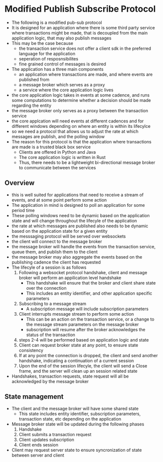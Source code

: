 # Modified Publish Subscribe Protocol
- The following is a modified pub-sub protocol
- It is designed for an application where there is some third party service where transactions might be made, that is decoupled from the main application logic, that may also publish messages
- This may be the case because
    - the transaction service does not offer a client sdk in the preferred language for the application
    - seperation of resposnsibilites
    - fine grained control of messages is desired
- The application has a three main components
    - an application where transactions are made, and where events are published from
    - a message broker which serves as a proxy
    - a service where the core application logic lives
- the core application logic takes in events at some cadence, and runs some computations to determine whether a decision should be made regarding the entity
- the message broker only serves as a proxy between the transaction service
- the core applcation will need events at different cadences and for different windows depending on where an entity is within its lifecylce
- so we need a protocol that allows us to adjust the rate at which messages are publish, and the polling window
- The reason for this protocol is that the application where transactions are made is a trusted black box service
    - Clients are offered in Python and Java
    - The core application logic is written in Rust
    - Thus, there needs to be a lightweight bi-directional message broker to communicate between the services
## Overview
- this is well suited for applications that need to receive a stream of events, and at some point perform some action
- The application in mind is designed to poll an application for some period time
- These polling windows need to be dynamic based on the application state and will change throughout the lifecyle of the application
- the rate at which messages are published also needs to be dynamic based on the application state for a given entity
- the messsaging protocol will be served over websockets
- the client will connect to the message broker
- the message broker will handle the events from the transaction service, queue them, and publish them to the client
- the message broker may also aggregate the events based on the publishing cadence the client has requested
- The lifecyle of a session is as follows
    1. Following a websocket protocol handshake, client and message broker will perform an appilication level handshake
        - This handshake will ensure that the broker and client share state over the connection
        - This includes an entity identifier, and other application specific parameters
    2. Subscribing to a message stream
        - A subscription message will include subscription parameters
    3. Client interrupts message stream to perform some action
        - This can be an action on the transaction service, or a change to the message stream parameters on the message broker
        - subscription will resume after the broker acknowledges the status of the transaction
    4. steps 2-4 will be performed based on application logic and state
    5. Client can request broker state at any point, to ensure state consistency
    6. If at any point the connection is dropped, the client and send another handshake, indicating a continuation of a current session
    7. Upon the end of the session lifecyle, the client will send a Close frame, and the server will clean up an session related state
- Handshakes, transaction requests, state request will all be acknowledged by the message broker
## State management
- The client and the message broker will have some shared state
    - This state includes entity identifier, subscription parameters, transaction state, etc depending on the application
- Message broker state will be updated during the following phases
    1. Handshake
    2. Client submits a transaction request
    3. Client updates subscription
    4. Client ends session
- Client may request server state to ensure syncronization of state between server and client
